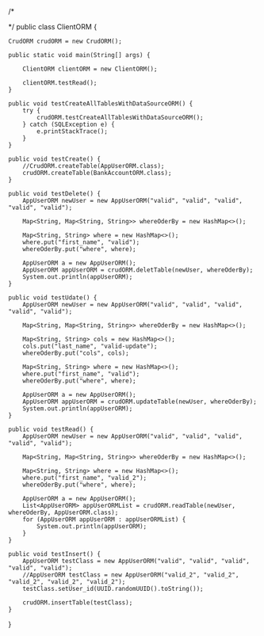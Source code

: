 /*

*/
public class ClientORM {

    CrudORM crudORM = new CrudORM();

    public static void main(String[] args) {

        ClientORM clientORM = new ClientORM();

        clientORM.testRead();
    }

    public void testCreateAllTablesWithDataSourceORM() {
        try {
            crudORM.testCreateAllTablesWithDataSourceORM();
        } catch (SQLException e) {
            e.printStackTrace();
        }
    }

    public void testCreate() {
        //CrudORM.createTable(AppUserORM.class);
        crudORM.createTable(BankAccountORM.class);
    }

    public void testDelete() {
        AppUserORM newUser = new AppUserORM("valid", "valid", "valid", "valid", "valid");

        Map<String, Map<String, String>> whereOderBy = new HashMap<>();

        Map<String, String> where = new HashMap<>();
        where.put("first_name", "valid");
        whereOderBy.put("where", where);

        AppUserORM a = new AppUserORM();
        AppUserORM appUserORM = crudORM.deletTable(newUser, whereOderBy);
        System.out.println(appUserORM);
    }

    public void testUdate() {
        AppUserORM newUser = new AppUserORM("valid", "valid", "valid", "valid", "valid");

        Map<String, Map<String, String>> whereOderBy = new HashMap<>();

        Map<String, String> cols = new HashMap<>();
        cols.put("last_name", "valid-update");
        whereOderBy.put("cols", cols);

        Map<String, String> where = new HashMap<>();
        where.put("first_name", "valid");
        whereOderBy.put("where", where);

        AppUserORM a = new AppUserORM();
        AppUserORM appUserORM = crudORM.updateTable(newUser, whereOderBy);
        System.out.println(appUserORM);
    }

    public void testRead() {
        AppUserORM newUser = new AppUserORM("valid", "valid", "valid", "valid", "valid");

        Map<String, Map<String, String>> whereOderBy = new HashMap<>();

        Map<String, String> where = new HashMap<>();
        where.put("first_name", "valid_2");
        whereOderBy.put("where", where);

        AppUserORM a = new AppUserORM();
        List<AppUserORM> appUserORMList = crudORM.readTable(newUser, whereOderBy, AppUserORM.class);
        for (AppUserORM appUserORM : appUserORMList) {
            System.out.println(appUserORM);
        }
    }

    public void testInsert() {
        AppUserORM testClass = new AppUserORM("valid", "valid", "valid", "valid", "valid");
        //AppUserORM testClass = new AppUserORM("valid_2", "valid_2", "valid_2", "valid_2", "valid_2");
        testClass.setUser_id(UUID.randomUUID().toString());

        crudORM.insertTable(testClass);
    }
}